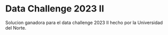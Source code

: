# Data Challenge 2023 II

Solucion ganadora para el data challenge 2023 II hecho por la Universidad del Norte.